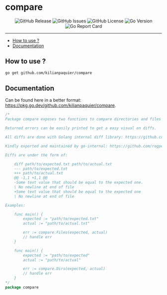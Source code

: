 # compare <!-- omit in toc -->

<p align="center">
  <img alt="GitHub Release" src="https://img.shields.io/github/v/release/kilianpaquier/compare?include_prereleases&sort=semver&style=for-the-badge">
  <img alt="GitHub Issues" src="https://img.shields.io/github/issues-raw/kilianpaquier/compare?style=for-the-badge">
  <img alt="GitHub License" src="https://img.shields.io/github/license/kilianpaquier/compare?style=for-the-badge">
  <img alt="Go Version" src="https://img.shields.io/github/go-mod/go-version/kilianpaquier/compare/main?style=for-the-badge&label=Go+Version">
  <img alt="Go Report Card" src="https://goreportcard.com/badge/github.com/kilianpaquier/compare?style=for-the-badge">
</p>

---

- [How to use ?](#how-to-use-)
- [Documentation](#documentation)

## How to use ?

```sh
go get github.com/kilianpaquier/compare
```

## Documentation

Can be found here in a better format: https://pkg.go.dev/github.com/kilianpaquier/compare.

```go
/*
Package compare exposes two functions to compare directories and files between them.

Returned errors can be easily printed to get a easy visual on diffs.

All diffs are done with Golang internal diff library: https://github.com/golang/go/blob/master/src/internal/diff/diff.go

Kindly exported and maintained by go-internal: https://github.com/rogpeppe/go-internal/blob/master/diff/diff.go

Diffs are under the form of:

	diff path/to/expected.txt path/to/actual.txt
	--- path/to/expected.txt
	+++ path/to/actual.txt
	@@ -1,1 +1,1 @@
	-Some text value that should be equal to the expected one.
	\ No newline at end of file
	+Some text value that should be equal to the expected one
	\ No newline at end of file

Examples:

	func main() {
		expected := "path/to/expected.txt"
		actual := "path/to/actual.txt"

		err := compare.Files(expected, actual)
		// handle err
	}

	func main() {
		expected := "path/to/expected"
		actual := "path/to/actual"

		err := compare.Dirs(expected, actual)
		// handle err
	}
*/
package compare
```